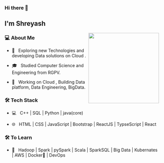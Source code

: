 ### Hi there 👋<h2> I'm Shreyash</h2>

<img align='right' src="https://media.giphy.com/media/M9gbBd9nbDrOTu1Mqx/giphy.gif" width="230">

<h3>💻 About Me </h3>

- 🤔 &nbsp; Exploring new Technologies and developing Data solutions on Cloud .

- 🎓 &nbsp; Studied Computer Science and Engineering from RGPV.

- 🌱 &nbsp; Working on Cloud , Building Data platform, Data Engineering, BigData.

<h3>🛠 Tech Stack</h3>

- 💻 &nbsp; C++ | SQL | Python | java(core)

- 🌐 &nbsp; HTML | CSS | JavaScript | Bootstrap | ReactJS | TypseScript | React


<h3>🛠 To Learn</h3>

- 🔧 &nbsp; Hadoop | Spark | pySpark | Scala | SparkSQL | Big Data | Kubernates | AWS | Docker🐳 | DevOps
